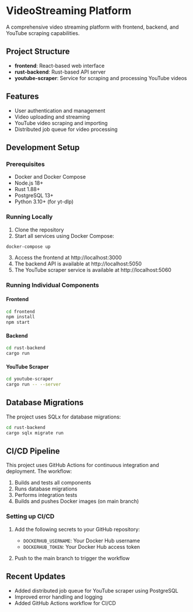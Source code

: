 # VideoStreaming Platform

A comprehensive video streaming platform with frontend, backend, and YouTube scraping capabilities.

## Project Structure

- **frontend**: React-based web interface
- **rust-backend**: Rust-based API server
- **youtube-scraper**: Service for scraping and processing YouTube videos

## Features

- User authentication and management
- Video uploading and streaming
- YouTube video scraping and importing
- Distributed job queue for video processing

## Development Setup

### Prerequisites

- Docker and Docker Compose
- Node.js 18+
- Rust 1.88+
- PostgreSQL 13+
- Python 3.10+ (for yt-dlp)

### Running Locally

1. Clone the repository
2. Start all services using Docker Compose:

```bash
docker-compose up
```

3. Access the frontend at http://localhost:3000
4. The backend API is available at http://localhost:5050
5. The YouTube scraper service is available at http://localhost:5060

### Running Individual Components

#### Frontend

```bash
cd frontend
npm install
npm start
```

#### Backend

```bash
cd rust-backend
cargo run
```

#### YouTube Scraper

```bash
cd youtube-scraper
cargo run -- --server
```

## Database Migrations

The project uses SQLx for database migrations:

```bash
cd rust-backend
cargo sqlx migrate run
```

## CI/CD Pipeline

This project uses GitHub Actions for continuous integration and deployment. The workflow:

1. Builds and tests all components
2. Runs database migrations
3. Performs integration tests
4. Builds and pushes Docker images (on main branch)

### Setting up CI/CD

1. Add the following secrets to your GitHub repository:
   - `DOCKERHUB_USERNAME`: Your Docker Hub username
   - `DOCKERHUB_TOKEN`: Your Docker Hub access token

2. Push to the main branch to trigger the workflow

## Recent Updates

- Added distributed job queue for YouTube scraper using PostgreSQL
- Improved error handling and logging
- Added GitHub Actions workflow for CI/CD
